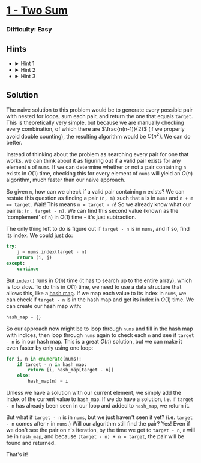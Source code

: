 # [1 - Two Sum](https://leetcode.com/problems/two-sum)

### Difficulty: Easy

## Hints
- <details>
    <summary>Hint 1</summary>
    Instead of thinking about the problem as searching every possible pair for one that works, we can think about it as figuring out if a valid pair exists for any element <code>n</code> of <code>nums</code>.
  </details>
- <details>
    <summary>Hint 2</summary>
    What data structure allows us to both check if a value is in <code>nums</code> and retrieve its index in <code>O(1)</code> time?
  </details>
- <details>
    <summary>Hint 3</summary>
    How can we store data in this data structure and check for pairs in a single loop?
  </details>

## Solution
The naive solution to this problem would be to generate every possible pair with nested for loops, sum each pair, and return the one that equals `target`. This is theoretically very simple, but because we are manually checking every combination, of which there are $\frac{n(n-1)}{2}$ (if we properly avoid double counting), the resulting algorithm would be $O(n^2)$. We can do better.

Instead of thinking about the problem as searching every pair for one that works, we can think about it as figuring out if a valid pair exists for any element `n` of `nums`. If we can determine whether or not a pair containing `n` exists in $O(1)$ time, checking this for every element of `nums` will yield an $O(n)$ algorithm, much faster than our naive approach.

So given `n`, how can we check if a valid pair containing `n` exists? We can restate this question as finding a pair `(n, m)` such that `m` is in `nums` and `n + m == target`. Wait! This means `m = target - n`! So we already know what our pair is: `(n, target - n)`. We can find this second value (known as the 'complement' of `n`) in $O(1)$ time - it's just subtraction.

The only thing left to do is figure out if `target - n` is in `nums`, and if so, find its index. We could just do: 
```python
try: 
    j = nums.index(target - n)
    return (i, j)
except:
    continue
```
But `index()` runs in $O(n)$ time (it has to search up to the entire array), which is too slow. To do this in $O(1)$ time, we need to use a data structure that allows this, like a [hash map](https://en.wikipedia.org/wiki/Hash_table). If we map each value to its index in `nums`, we can check if `target - n` is in the hash map and get its index in $O(1)$ time. We can create our hash map with:
```python
hash_map = {}
```
So our approach now might be to loop through `nums` and fill in the hash map with indices, then loop through `nums` again to check each `n` and see if `target - n` is in our hash map. This is a great $O(n)$ solution, but we can make it even faster by only using one loop:
```python
for i, n in enumerate(nums):
    if target - n in hash_map:
        return [i, hash_map[target - n]]
    else:
        hash_map[n] = i
```
Unless we have a solution with our current element, we simply add the index of the current value to `hash_map`. If we do have a solution, i.e. if `target - n` has already been seen in our loop and added to `hash_map`, we return it.

But what if `target - n` is in `nums`, but we just haven't seen it yet? (i.e. `target - n` comes after `n` in `nums`.) Will our algorithm still find the pair? Yes! Even if we don't see the pair on `n`'s iteration, by the time we get to `target - n`, `n` will be in `hash_map`, and because `(target - n) + n = target`, the pair will be found and returned.

That's it!
